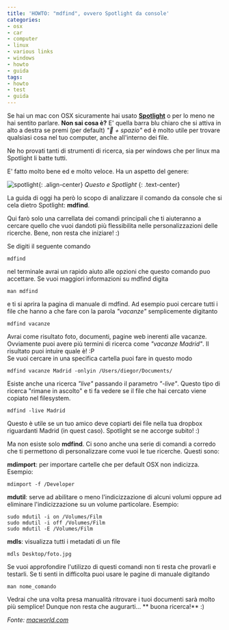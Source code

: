 ```yaml
---
title: 'HOWTO: "mdfind", ovvero Spotlight da console'
categories:
- osx
- car
- computer
- linux
- various links
- windows
- howto
- guida
tags:
- howto
- test
- guida
---
```

Se hai un mac con OSX sicuramente hai usato
[**Spotlight**](http://it.wikipedia.org/wiki/Spotlight) o per lo meno ne hai
sentito parlare. **Non sai cosa è?** E' quella barra blu chiaro che si attiva
in alto a destra se premi (per default) _" + spazio"_ ed è molto utile per
trovare qualsiasi cosa nel tuo computer, anche all'interno dei file.

Ne ho provati tanti di strumenti di ricerca, sia per windows che per linux ma
Spotlight li batte tutti.

E' fatto molto bene ed e molto veloce. Ha un aspetto del genere:

![spotlight]({{site.url}}/images/spotlight.png){: .align-center}
_Questo e Spotlight_
{: .text-center}

La guida di oggi ha però lo scopo di analizzare il comando da console che si
cela dietro Spotlight: **mdfind**.

Qui farò solo una carrellata dei comandi principali che ti aiuteranno a
cercare quello che vuoi dandoti più flessibilita nelle personalizzazioni delle
ricerche. Bene, non resta che iniziare! :)

Se digiti il seguente comando

```
mdfind
```

nel terminale avrai un rapido aiuto alle opzioni che questo comando puo
accettare. Se vuoi maggiori informazioni su mdfind digita

```
man mdfind
```

e ti si aprira la pagina di manuale di mdfind. Ad esempio puoi cercare tutti i
file che hanno a che fare con la parola _"vacanze"_ semplicemente digitanto

```
mdfind vacanze
```

Avrai come risultato foto, documenti, pagine web inerenti alle vacanze.
Ovviamente puoi avere più termini di ricerca come _"vacanze Madrid"_. Il
risultato puoi intuire quale è! :P  
Se vuoi cercare in una specifica cartella puoi fare in questo modo

```
mdfind vacanze Madrid -onlyin /Users/diegor/Documents/
```

Esiste anche una ricerca _"live"_ passando il parametro _"-live"_. Questo tipo
di ricerca "rimane in ascolto" e ti fa vedere se il file che hai cercato viene
copiato nel filesystem.

```
mdfind -live Madrid
```

Questo è utile se un tuo amico deve copiarti dei file nella tua dropbox
riguardanti Madrid (in quest caso). Spotlight se ne accorge subito! :)

Ma non esiste solo **mdfind**. Ci sono anche una serie di comandi a corredo
che ti permettono di personalizzare come vuoi le tue ricerche. Questi sono:

**mdimport**: per importare cartelle che per default OSX non indicizza. Esempio:
    
```
mdimport -f /Developer
```

**mdutil**: serve ad abilitare o meno l'indicizzazione di alcuni volumi oppure ad eliminare l'indicizzazione su un volume particolare. Esempio:
```
sudo mdutil -i on /Volumes/Film  
sudo mdutil -i off /Volumes/Film  
sudo mdutil -E /Volumes/Film
```

**mdls**: visualizza tutti i metadati di un file
    
```
mdls Desktop/foto.jpg
```

Se vuoi approfondire l'utilizzo di questi comandi non ti resta che provarli e
testarli. Se ti senti in difficolta puoi usare le pagine di manuale digitando

```
man nome_comando
```

Vedrai che una volta presa manualità ritrovare i tuoi documenti sarà molto più
semplice! Dunque non resta che augurarti... ** buona ricerca!** :)

_Fonte: [macworld.com](http://www.macworld.com/article/45793/2005/07/augustgeekfactor.html)_